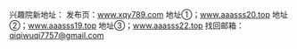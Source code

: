 
兴趣院新地址：
发布页：www.xqy789.com
地址①；www.aaasss20.top
地址②；www.aaasss19.top
地址③；www.aaasss22.top
找回邮箱：qiqiwuqi7757@gmail.com

